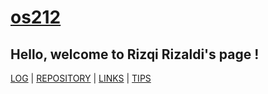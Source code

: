 # [os212](https://rizqirzl.github.io/os212/)
## Hello, welcome to Rizqi Rizaldi's page !

[LOG](https://raw.githubusercontent.com/rizqirzl/os212/master/TXT/mylog.txt) | [REPOSITORY](https://github.com/rizqirzl/os212) | [LINKS](LINKS/) | [TIPS](TIPS/)
